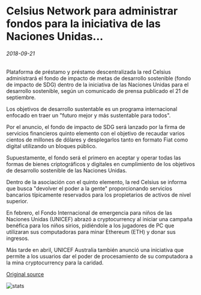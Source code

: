 # Celsius Network para administrar fondos para la iniciativa de las Naciones Unidas...

###### 2018-09-21

Plataforma de préstamo y préstamo descentralizada la red Celsius administrará el fondo de impacto de metas de desarrollo sostenible (fondo de impacto de SDG) dentro de la iniciativa de las Naciones Unidas para el desarrollo sostenible, según un comunicado de prensa publicado el 21 de septiembre.

Los objetivos de desarrollo sustentable es un programa internacional enfocado en traer un "futuro mejor y más sustentable para todos".

Por el anuncio, el fondo de impacto de SDG será lanzado por la firma de servicios financieros quinto elemento con el objetivo de recaudar varios cientos de millones de dólares y desplegarlos tanto en formato Fiat como digital utilizando un bloques público.

Supuestamente, el fondo será el primero en aceptar y operar todas las formas de bienes criptográficos y digitales en cumplimiento de los objetivos de desarrollo sostenible de las Naciones Unidas.

Dentro de la asociación con el quinto elemento, la red Celsius se informa que busca "devolver el poder a la gente" proporcionando servicios bancarios típicamente reservados para los propietarios de activos de nivel superior.

En febrero, el Fondo Internacional de emergencia para niños de las Naciones Unidas (UNICEF) abrazó a cryptocurrency al iniciar una campaña benéfica para los niños sirios, pidiéndole a los jugadores de PC que utilizaran sus computadoras para minar Ethereum (ETH) y donar sus ingresos.

Más tarde en abril, UNICEF Australia también anunció una iniciativa que permite a los usuarios dar el poder de procesamiento de su computadora a la mina cryptocurrency para la caridad.

[Original source](https://cointelegraph.com/news/celsius-network-to-manage-funds-for-united-nations-initiative)

![stats](https://c.statcounter.com/11760860/0/a89fa40b/1/ "stats")